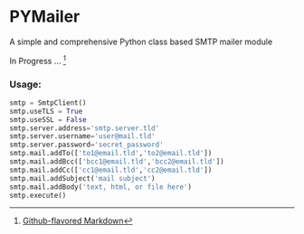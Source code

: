 # PYMailer

A simple and comprehensive Python class based SMTP mailer module

In Progress ... [^1]

[^1]: [Github-flavored Markdown](https://guides.github.com/features/mastering-markdown/)


### Usage:

```python
smtp = SmtpClient()
smtp.useTLS = True
smtp.useSSL = False
smtp.server.address='smtp.server.tld'
smtp.server.username='user@mail.tld'
smtp.server.password='secret_password'
smtp.mail.addTo(['to1@email.tld','to2@email.tld'])
smtp.mail.addBcc(['bcc1@email.tld','bcc2@email.tld'])
smtp.mail.addCc(['cc1@email.tld','cc2@email.tld'])
smtp.mail.addSubject('mail subject')
smtp.mail.addBody('text, html, or file here')
smtp.execute()
```

